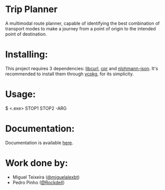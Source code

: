 # Trip Planner
A multimodal route planner, capable of identifying the best combination of transport modes to make a journey from a point of origin to the intended point of destination.

# Installing:
This project requires 3 dependencies: [libcurl](https://curl.haxx.se/libcurl), [cpr](http://whoshuu.github.io/cpr) and
[nlohmann-json](https://github.com/nlohmann/json). It's recommended to install them through [vcpkg](https://github.com/Microsoft/vcpkg), for its
simplicity.

# Usage:
$ <.exe> STOP1 STOP2 -ARG

# Documentation:
Documentation is available [here](https://miguelalexbt.github.io/2CAL-TripPlanner).

# Work done by:
- Miguel Teixeira ([@miguelalexbt](https://github.com/miguelalexbt))
- Pedro Pinho ([@Rockdell](https://github.com/Rockdell))
